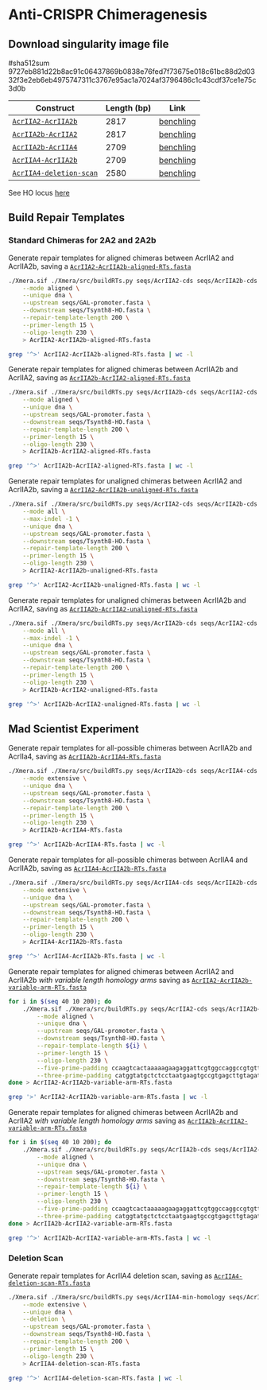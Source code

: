 # Anti-CRISPR Chimeragenesis

## Download singularity image file

#sha512sum 9727eb881d22b8ac91c06437869b0838e76fed7f73675e018c61bc88d2d0332f3e2eb6eb4975747311c3767e95ac1a7024af3796486c1c43cdf37ce1e75c3d0b


| Construct | Length (bp) | Link |
| --------- | ----------- | ---- |
| [`AcrIIA2-AcrIIA2b`](seqs/AcrIIA2-AcrIIA2b.gb) | 2817 | [benchling](https://benchling.com/s/seq-jQnwdnFpRApYpqCL6SLl?m=slm-KpvQKcjvuqFJGRQfMLUm) |
| [`AcrIIA2b-AcrIIA2`](seqs/AcrIIA2b-AcrIIA2.gb) | 2817 | [benchling](https://benchling.com/s/seq-8R2tVWz0f1KbBus1obbL?m=slm-wOxhs5d2YrBRigocjJzP) |
| [`AcrIIA2b-AcrIIA4`](seqs/AcrIIA2b-AcrIIA4.gb) | 2709 | [benchling](https://benchling.com/s/seq-jmDiSVMmQSIZvNU4WZox?m=slm-8oDPlbvbtke5rsSF3dvw) |
| [`AcrIIA4-AcrIIA2b`](seqs/AcrIIA4-AcrIIA2b.gb) | 2709 | [benchling](https://benchling.com/s/seq-2Gg3WaO4baiNH1RI8IEK?m=slm-VhadRnBonmEsfo7gAyUF) |
| [`AcrIIA4-deletion-scan`](seqs/AcrIIA4-deletion-scan.gb) | 2580 | [benchling](https://benchling.com/s/seq-4DlGBn1wo3uptGECPzN8?m=slm-FZpJ573JdKSTSq7CIxaZ) | 

See HO locus [here](https://benchling.com/s/seq-CAOyHSUOz6dnhy7o6HHB?m=slm-uYry081ZAM5nOQ45Sffn)


## Build Repair Templates

### Standard Chimeras for 2A2 and 2A2b

Generate repair templates for aligned chimeras between AcrIIA2 and AcrIIA2b, saving a [`AcrIIA2-AcrIIA2b-aligned-RTs.fasta`](AcrIIA2-AcrIIA2b-aligned-RTs.fasta)
```bash
./Xmera.sif ./Xmera/src/buildRTs.py seqs/AcrIIA2-cds seqs/AcrIIA2b-cds \
    --mode aligned \
    --unique dna \
    --upstream seqs/GAL-promoter.fasta \
    --downstream seqs/Tsynth8-HO.fasta \
    --repair-template-length 200 \
    --primer-length 15 \
    --oligo-length 230 \
    > AcrIIA2-AcrIIA2b-aligned-RTs.fasta

grep '^>' AcrIIA2-AcrIIA2b-aligned-RTs.fasta | wc -l
```

Generate repair templates for aligned chimeras between AcrIIA2b and AcrIIA2, saving as [`AcrIIA2b-AcrIIA2-aligned-RTs.fasta`](AcrIIA2b-AcrIIA2-aligned-RTs.fasta)
```bash
./Xmera.sif ./Xmera/src/buildRTs.py seqs/AcrIIA2b-cds seqs/AcrIIA2-cds \
    --mode aligned \
    --unique dna \
    --upstream seqs/GAL-promoter.fasta \
    --downstream seqs/Tsynth8-HO.fasta \
    --repair-template-length 200 \
    --primer-length 15 \
    --oligo-length 230 \
    > AcrIIA2b-AcrIIA2-aligned-RTs.fasta

grep '^>' AcrIIA2b-AcrIIA2-aligned-RTs.fasta | wc -l
```

Generate repair templates for unaligned chimeras between AcrIIA2 and AcrIIA2b, saving a [`AcrIIA2-AcrIIA2b-unaligned-RTs.fasta`](AcrIIA2-AcrIIA2b-unaligned-RTs.fasta)
```bash
./Xmera.sif ./Xmera/src/buildRTs.py seqs/AcrIIA2-cds seqs/AcrIIA2b-cds \
    --mode all \
    --max-indel -1 \
    --unique dna \
    --upstream seqs/GAL-promoter.fasta \
    --downstream seqs/Tsynth8-HO.fasta \
    --repair-template-length 200 \
    --primer-length 15 \
    --oligo-length 230 \
    > AcrIIA2-AcrIIA2b-unaligned-RTs.fasta

grep '^>' AcrIIA2-AcrIIA2b-unaligned-RTs.fasta | wc -l
```

Generate repair templates for unaligned chimeras between AcrIIA2b and AcrIIA2, saving as [`AcrIIA2b-AcrIIA2-unaligned-RTs.fasta`](AcrIIA2b-AcrIIA2-unaligned-RTs.fasta)
```bash
./Xmera.sif ./Xmera/src/buildRTs.py seqs/AcrIIA2b-cds seqs/AcrIIA2-cds \
    --mode all \
    --max-indel -1 \
    --unique dna \
    --upstream seqs/GAL-promoter.fasta \
    --downstream seqs/Tsynth8-HO.fasta \
    --repair-template-length 200 \
    --primer-length 15 \
    --oligo-length 230 \
    > AcrIIA2b-AcrIIA2-unaligned-RTs.fasta

grep '^>' AcrIIA2b-AcrIIA2-unaligned-RTs.fasta | wc -l
```


## Mad Scientist Experiment
Generate repair templates for all-possible chimeras between AcrIIA2b and AcrIIa4, saving as [`AcrIIA2b-AcrIIA4-RTs.fasta`](AcrIIA2b-AcrIIA4-RTs.fasta)
```bash
./Xmera.sif ./Xmera/src/buildRTs.py seqs/AcrIIA2b-cds seqs/AcrIIA4-cds \
    --mode extensive \
    --unique dna \
    --upstream seqs/GAL-promoter.fasta \
    --downstream seqs/Tsynth8-HO.fasta \
    --repair-template-length 200 \
    --primer-length 15 \
    --oligo-length 230 \
    > AcrIIA2b-AcrIIA4-RTs.fasta

grep '^>' AcrIIA2b-AcrIIA4-RTs.fasta | wc -l
```

Generate repair templates for all-possible chimeras between AcrIIA4 and AcrIIA2b, saving as [`AcrIIA4-AcrIIA2b-RTs.fasta`](AcrIIA4-AcrIIA2b-RTs.fasta)
```bash
./Xmera.sif ./Xmera/src/buildRTs.py seqs/AcrIIA4-cds seqs/AcrIIA2b-cds \
    --mode extensive \
    --unique dna \
    --upstream seqs/GAL-promoter.fasta \
    --downstream seqs/Tsynth8-HO.fasta \
    --repair-template-length 200 \
    --primer-length 15 \
    --oligo-length 230 \
    > AcrIIA4-AcrIIA2b-RTs.fasta

grep '^>' AcrIIA4-AcrIIA2b-RTs.fasta | wc -l
```

Generate repair templates for aligned chimeras between AcrIIA2 and AcrIIA2b *with variable length homology arms* saving as [`AcrIIA2-AcrIIA2b-variable-arm-RTs.fasta`](AcrIIA2-AcrIIA2b-variable-arm-RTs.fasta)
```bash
for i in $(seq 40 10 200); do
    ./Xmera.sif ./Xmera/src/buildRTs.py seqs/AcrIIA2-cds seqs/AcrIIA2b-cds \
        --mode aligned \
        --unique dna \
        --upstream seqs/GAL-promoter.fasta \
        --downstream seqs/Tsynth8-HO.fasta \
        --repair-template-length ${i} \
        --primer-length 15 \
        --oligo-length 230 \
        --five-prime-padding ccaagtcactaaaaagaagaggattcgtggccaggccgtgttgcgccacatatagctcgccgggtctctggcttcgacatggatacccgccacaatcgggcgaaacagtttattgagaactggctgcggtagtgatgggaattcgctgcttttaggcactgaggctgaaatggttcaagtaaaacgcgatccaaccccgt \
        --three-prime-padding catggtatgctctcctaatgaagtgccgtgagcttgtagatcaacgggacatacttgagtttaagagcgtaagtgacccctgatatttctccccaatcccgatagtcaagcatgtagtattcgtcataaactggcgcataaacttccgcaatacattctagtgtacggctggcggttgggctaacttaagtcgggcagta
done > AcrIIA2-AcrIIA2b-variable-arm-RTs.fasta

grep '>' AcrIIA2-AcrIIA2b-variable-arm-RTs.fasta | wc -l
```


Generate repair templates for aligned chimeras between AcrIIA2b and AcrIIA2 *with variable length homology arms* saving as [`AcrIIA2b-AcrIIA2-variable-arm-RTs.fasta`](AcrIIA2b-AcrIIA2-variable-arm-RTs.fasta)
```bash
for i in $(seq 40 10 200); do
    ./Xmera.sif ./Xmera/src/buildRTs.py seqs/AcrIIA2b-cds seqs/AcrIIA2-cds \
        --mode aligned \
        --unique dna \
        --upstream seqs/GAL-promoter.fasta \
        --downstream seqs/Tsynth8-HO.fasta \
        --repair-template-length ${i} \
        --primer-length 15 \
        --oligo-length 230 \
        --five-prime-padding ccaagtcactaaaaagaagaggattcgtggccaggccgtgttgcgccacatatagctcgccgggtctctggcttcgacatggatacccgccacaatcgggcgaaacagtttattgagaactggctgcggtagtgatgggaattcgctgcttttaggcactgaggctgaaatggttcaagtaaaacgcgatccaaccccgt \
        --three-prime-padding catggtatgctctcctaatgaagtgccgtgagcttgtagatcaacgggacatacttgagtttaagagcgtaagtgacccctgatatttctccccaatcccgatagtcaagcatgtagtattcgtcataaactggcgcataaacttccgcaatacattctagtgtacggctggcggttgggctaacttaagtcgggcagta
done > AcrIIA2b-AcrIIA2-variable-arm-RTs.fasta

grep '^>' AcrIIA2b-AcrIIA2-variable-arm-RTs.fasta | wc -l
```


### Deletion Scan

Generate repair templates for AcrIIA4 deletion scan, saving as [`AcrIIA4-deletion-scan-RTs.fasta`](AcrIIA4-deletion-scan-RTs.fasta)

```bash
./Xmera.sif ./Xmera/src/buildRTs.py seqs/AcrIIA4-min-homology seqs/AcrIIA4-cds \
    --mode extensive \
    --unique dna \
    --deletion \
    --upstream seqs/GAL-promoter.fasta \
    --downstream seqs/Tsynth8-HO.fasta \
    --repair-template-length 200 \
    --primer-length 15 \
    --oligo-length 230 \
    > AcrIIA4-deletion-scan-RTs.fasta

grep '^>' AcrIIA4-deletion-scan-RTs.fasta | wc -l
```
